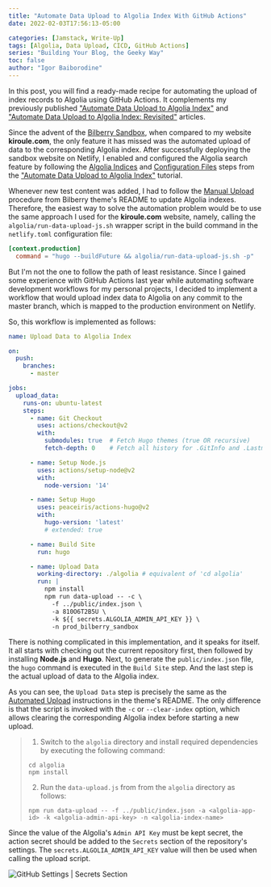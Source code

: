 ```yaml
---
title: "Automate Data Upload to Algolia Index With GitHub Actions"
date: 2022-02-03T17:56:13-05:00

categories: [Jamstack, Write-Up]
tags: [Algolia, Data Upload, CICD, GitHub Actions]
series: "Building Your Blog, the Geeky Way"
toc: false
author: "Igor Baiborodine"
---
```


In this post, you will find a ready-made recipe for automating the upload of index records to Algolia using GitHub Actions. 
It complements my previously published ["Automate Data Upload to Algolia Index"](/article/automate-data-upload-to-algolia-index/) and ["Automate Data Upload to Algolia Index: Revisited"](/article/automate-data-upload-to-algolia-index-revisited/) articles.

<!--more-->

Since the advent of the [Bilberry Sandbox](https://www.bilberry-sandbox.kiroule.com/), when compared to my website **kiroule.com**, the only feature it has missed was the automated upload of data to the corresponding Algolia index. 
After successfully deploying the sandbox website on Netlify, I enabled and configured the Algolia search feature by following the [Algolia Indices](/article/automate-data-upload-to-algolia-index/#algolia-indices) and [Configuration Files](/article/automate-data-upload-to-algolia-index/#configuration-files) steps from the ["Automate Data Upload to Algolia Index"](/article/automate-data-upload-to-algolia-index/) tutorial.

Whenever new test content was added, I had to follow the [Manual Upload](https://github.com/Lednerb/bilberry-hugo-theme#manual-upload) procedure from Bilberry theme's README to update Algolia indexes. 
Therefore, the easiest way to solve the automation problem would be to use the same approach I used for the **kiroule.com** website, namely, calling the `algolia/run-data-upload-js.sh` wrapper script in the build command in the `netlify.toml` configuration file:
```toml
[context.production]
  command = "hugo --buildFuture && algolia/run-data-upload-js.sh -p"
```

But I'm not the one to follow the path of least resistance. 
Since I gained some experience with GitHub Actions last year while automating software development workflows for my personal projects, I decided to implement a workflow that would upload index data to Algolia on any commit to the master branch, which is mapped to the production environment on Netlify.

So, this workflow is implemented as follows:
```yml
name: Upload Data to Algolia Index

on:
  push:
    branches:
      - master

jobs:
  upload_data:
    runs-on: ubuntu-latest
    steps:
      - name: Git Checkout
        uses: actions/checkout@v2
        with:
          submodules: true  # Fetch Hugo themes (true OR recursive)
          fetch-depth: 0    # Fetch all history for .GitInfo and .Lastmod

      - name: Setup Node.js
        uses: actions/setup-node@v2
        with:
          node-version: '14'

      - name: Setup Hugo
        uses: peaceiris/actions-hugo@v2
        with:
          hugo-version: 'latest'
          # extended: true

      - name: Build Site
        run: hugo

      - name: Upload Data
        working-directory: ./algolia # equivalent of 'cd algolia'
        run: |
          npm install
          npm run data-upload -- -c \
            -f ../public/index.json \
            -a 810O6T2B5U \
            -k ${{ secrets.ALGOLIA_ADMIN_API_KEY }} \
            -n prod_bilberry_sandbox
```

There is nothing complicated in this implementation, and it speaks for itself. 
It all starts with checking out the current repository first, then followed by installing **Node.js** and **Hugo**. 
Next, to generate the `public/index.json` file, the `hugo` command is executed in the `Build Site` step. 
And the last step is the actual upload of data to the Algolia index.

As you can see, the `Upload Data` step is precisely the same as the [Automated Upload](https://github.com/Lednerb/bilberry-hugo-theme#automated-upload) instructions in the theme's README.
The only difference is that the script is invoked with the `-c` or `--clear-index` option, which allows clearing the corresponding Algolia index before starting a new upload.
>1. Switch to the `algolia` directory and install required dependencies by executing the following command:
>  ```shell script
>  cd algolia
>  npm install
>  ```
>2. Run the `data-upload.js` from from the `algolia` directory as follows:
>  ```shell script
>  npm run data-upload -- -f ../public/index.json -a <algolia-app-id> -k <algolia-admin-api-key> -n <algolia-index-name>
>  ```

Since the value of the Algolia's `Admin API Key` must be kept secret, the action secret should be added to the `Secrets` section of the repository's settings. 
The `secrets.ALGOLIA_ADMIN_API_KEY` value will then be used when calling the upload script.

![GitHub Settings | Secrets Section](/img/content/article/automate-data-upload-to-algolia-index-with-github-actions/github-settings-secrets-section.png)
